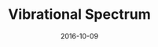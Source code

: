 ---
title: Vibrational Spectrum
summary: The nano-wetting behaviour of ionic liquids.
tags:
- Vibrational Spectrum
date: "2016-10-09"

# Optional external URL for project (replaces project detail page).
external_link: 

image:
  caption: Photo by Toa Heftiba on Unsplash
  focal_point: Smart
---
